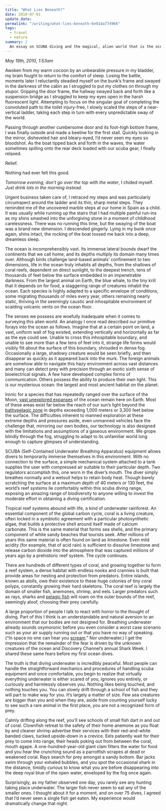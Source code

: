 ```yaml
---
title: "What Lies Beneath?"
date: 2010-07-01
update_date: 
permalink: "/writing/what-lies-beneath-6e914a774966"
tags:
  - travel
  - nature
summary: |
  An essay on SCUBA diving and the magical, alien world that is the ocean.
---
```


_May 19th, 2010, 1:53am_

Awoken from my warm cocoon by an unbearable pressure in my bladder, my brain fought to return to the comfort of sleep. Losing the battle, moments later I reluctantly steadied myself on the bunk’s frame and swayed in the darkness of the cabin as I struggled to put my clothes on through my stupor. Gripping the door frame, the hallway swayed back and forth like a suspension bridge as I struggled to keep my eyes open in the harsh fluorescent light. Attempting to focus on the singular goal of completing the convoluted path to the toilet injury-free, I slowly scaled the steps of a near-vertical ladder, taking each step in turn with every unpredictable sway of the world.

Passing through another cumbersome door and its foot-high bottom frame, I was finally outside and made a beeline for the first stall. Quickly looking in the mirror, disheveled hair and bleary-eyed, I’d never seen my eyes so bloodshot. As the boat tipped back and forth in the waves, the water sometimes spilling onto the rear deck loaded with our scuba gear, I finally relaxed.

Relief.

Nothing had ever felt this good.

_Tomorrow evening, don’t go over the top with the water_, I chided myself. _Just drink lots in the morning instead._

Urgent business taken care of, I retraced my steps and was particularly circumspect around the ladder and its thin, sharp metal steps. They reminded me of the uncovered marble steps at our home in Spain as a child. It was usually while running up the stairs that I had multiple painful run-ins as my shins smashed into the unforgiving stone in a moment of childhood carelessness. There was no running this time, but the swaying of the boat was a brand new dimension. I descended gingerly. Lying in my bunk once again, shins intact, the rocking of the boat tossed me back into a deep, dreamless sleep.

The ocean is incomprehensibly vast. Its immense lateral bounds dwarf the continents that we call home, and its depths multiply its domain many times over. Although birds challenge land-based animals’ confinement to two dimensions, life in the ocean truly inhabits all depths, from the shallows of coral reefs, dependent on direct sunlight, to the deepest trench, tens of thousands of feet below the surface embedded in an impenetrable darkness. From the largest animal on Earth, the blue whale, to the tiny krill that it depends on for food, a staggering range of creatures inhabit the ocean. Each species is highly adapted to a specific envelope of conditions, some migrating thousands of miles every year, others remaining nearly static, thriving in the seemingly caustic and inhospitable environment of scalding volcanic vents on the ocean floor.

The senses we possess are woefully inadequate when it comes to surveying this alien world. An analogy I once read described our primitive forays into the ocean as follows. Imagine that at a certain point on land, a vast, uniform wall of fog existed, extending vertically and horizontally as far as the eye could see. Unable to cross this inhospitable boundary, and unable to see more than a few tens of feet into it, strange life forms would visibly flit about the surface of this boundary, shrouded in dense fog. Occasionally a large, shadowy creature would be seen briefly, and then disappear as quickly as it appeared back into the murk. The foreign animals are somehow able to navigate this hazy environment across vast distances and many can detect prey with precision through an exotic sixth sense of bioelectrical signals. A few have developed complex forms of communication. Others possess the ability to produce their own light. This is our mysterious ocean: the largest and most ancient habitat on the planet.

Ironic for a species that has repeatedly ranged over the surface of the Moon, [vast unexplored expanses](http://en.wikipedia.org/wiki/Ocean#Exploration) of the ocean remain here on Earth. Most of these areas exist far below the reach of our sun’s light beyond the [bathypelagic zone](http://en.wikipedia.org/wiki/Ocean#Regions_and_depths) in depths exceeding 1,000 meters or 3,300 feet below the surface. The difficulties inherent to manned exploration at these extreme depths and pressures aside, even unmanned vehicles face the challenge that, mirroring our own bodies, our technology is also designed with the limitations and assumptions of a gaseous environment. We grope blindly through the fog, struggling to adapt to its unfamiliar world long enough to capture glimpses of understanding.

SCUBA (Self-Contained Underwater Breathing Apparatus) equipment allows divers to temporarily immerse themselves in this environment. With no connection to the surface, a simple mechanical system attached to a tank supplies the user with compressed air suitable to their particular depth. Two regulators accomplish this, one worn in the diver’s mouth. The diver simply breathes normally and a wetsuit helps to retain body heat. Though barely scratching the surface at a maximum depth of 40 meters or 130 feet, the world’s reef systems lie comfortably within this scuba diving range, exposing an amazing range of biodiversity to anyone willing to invest the moderate effort in obtaining a diving certification.

Tropical reef systems abound with life, a kind of underwater rainforest. An essential component of the global carbon cycle, coral is a living creature, often locked in a symbiotic agreement with a particular photosynthetic algae, that builds a protective shell around itself made of calcium carbonate. This is the same material that forms sea shells, and the primary component of white sandy beaches that tourists seek. After millions of years this same material is often found on land as limestone. Even mild acidity (for example, that of acid rain) is sufficient to dissolve limestone and release carbon dioxide into the atmosphere that was captured millions of years ago by a prehistoric reef system. The cycle continues.

There are hundreds of different types of coral, and growing together to form a reef system, a dense habitat with endless nooks and crannies is built that provide areas for nesting and protection from predators. Entire islands, known as atolls, owe their existence to these huge colonies of tiny coral polyps, constantly growing their hard skeletons. The coral reef is largely the domain of smaller fish, anemones, shrimp, and eels. Larger predators such as rays, sharks and [pelagic fish](http://en.wikipedia.org/wiki/Pelagic_fish) will roam on the outer bounds of the reef, seemingly aloof, choosing their prey carefully.

A large proportion of people I talk to react with horror to the thought of diving. Part of this I think is an understandable and natural aversion to an environment that our bodies are not designed for. Breathing underwater already sounds oxymoronic before you even consider a worst case scenario such as your air supply running out or that you have no way of speaking. (“In space no one can hear you [scream](http://www.imdb.com/title/tt0078748/).” Nor underwater.) I get the impression that the remainder of the fear is driven by the unknown creatures of the ocean and Discovery Channel’s annual Shark Week. I shared these same fears before my first ocean dives.

The truth is that diving underwater is incredibly peaceful. Most people can handle the straightforward mechanics and procedures of handling scuba equipment and once comfortable, you begin to realize that virtually everything underwater is either scared of you, ignores you entirely, or curiously and harmlessly observes you. Nothing likes being touched, and nothing touches you. You can slowly drift through a school of fish and they will part to make way for you. It’s largely a matter of size. Few sea creatures are bigger than you and when they are, aside from counting yourself lucky to see such a rare animal in the first place, you are not a recognized form of prey.

Calmly drifting along the reef, you’ll see schools of small fish dart in and out of coral. Clownfish retreat to the safety of their home anemone as you float by and cleaner shrimp advertise their services with their red-and-white banded claws, tucked upside-down in a crevice. Eels patiently wait for their prey to come into range, their heads poking out from between the coral, mouth agape. A one-hundred-year-old giant clam filters the water for food and you hear the crunching sound as a parrotfish scrapes at dead or weakened coral. Rays search for prey amongst a sandy bottom. Bar jacks swim through your exhaled bubbles, and you spot the occasional shark in the distance, timidly curious to know what you are before disappearing into the deep royal blue of the open water, enveloped by the fog once again.

Surprisingly, as my father observed one day, you rarely see any hunting taking place underwater. The larger fish never seem to eat any of the smaller ones. I thought about it for a moment, and on over 75 dives, I agreed that I’d never seen a single fish get eaten. My experience would dramatically change that night.
